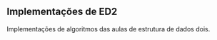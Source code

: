 Implementações de ED2
------------------------

Implementações de algoritmos das aulas de estrutura de dados dois.
